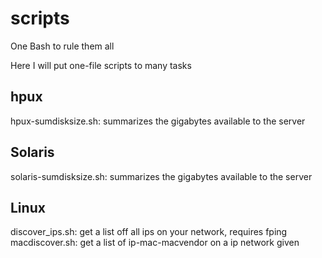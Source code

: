 # scripts
One Bash to rule them all

Here I will put one-file scripts to many tasks

## hpux 
hpux-sumdisksize.sh: summarizes the gigabytes available to the server

## Solaris
solaris-sumdisksize.sh: summarizes the gigabytes available to the server

## Linux
discover_ips.sh: get a list off all ips on your network, requires fping 
macdiscover.sh: get a list of ip-mac-macvendor on a ip network given
